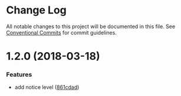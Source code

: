 # Change Log

All notable changes to this project will be documented in this file.
See [Conventional Commits](https://conventionalcommits.org) for commit guidelines.

<a name="1.2.0"></a>
# 1.2.0 (2018-03-18)


### Features

* add notice level ([861cdad](https://github.com/nightingalejs/nightingale-level-names/commit/861cdad))

